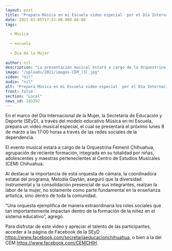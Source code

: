 ```yaml
---
layout: post
title: "Prepara Música en mi Escuela video especial  por el Día Internacional de la Mujer"
date: 2021-03-05T17:53:00.000-06:00
tags:
  
  - Música
  
  - escuela
  
  - Día de la Mujer
  
author: nil
description: "La presentación musical estará a cargo de la Orquestrina Femenil Chihuahua y se transmitirá por redes sociales de SEyD y CEM"
image: "/uploads/2021/images-CEM_(3).jpg"
video: "nil"
audio: "nil"
alt: "Prepara Música en mi Escuela video especial  por el Día Internacional de la Mujer"
front: false
section: "Local"
news_id: 183292
---
```


En el marco del Día Internacional de la Mujer, la Secretaría de Educación y Deporte (SEyD), a través del modelo educativo Música en mi Escuela, prepara un video musical especial, el cual se presentará el próximo lunes 8 de marzo a las 17:00 horas a través de las redes sociales de la dependencia.

El evento musical estará a cargo de la Orquestrina Femenil Chihuahua, agrupación de reciente formación, integrada en su totalidad por niñas, adolescentes y maestras pertenecientes al Centro de Estudios Musicales (CEM) Chihuahua.

Al destacar la importancia de esta orquesta de cámara, la coordinadora estatal del programa, Melodía Gaytán, aseguró que la diversidad instrumental y la consolidación presencial de sus integrantes, realzan la labor de la mujer, no solamente como parte fundamental en la enseñanza artística, sino dentro de toda la comunidad.

“Una orquesta ejemplifica de manera extraordinaria los roles sociales que tan importantemente impactan dentro de la formación de la niñez en el sistema educativo”, agregó.

Para disfrutar de este video y apreciar el talento de las participantes, acceder a la página de Facebook de la SEyD https://www.facebook.com/secretariaeducacionchihuahua, o bien a la del CEM https://www.facebook.com/CEMCHIH.